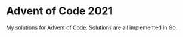 # Advent of Code 2021

My solutions for [Advent of Code](https://adventofcode.com/). Solutions are all implemented in Go.

